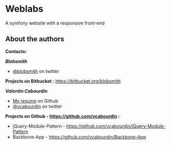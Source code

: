 Weblabs
================

A symfony website with a responsive front-end

## About the authors

**Contacts:**

***Blobsmith***
*   [@blobsmith](http://twitter.com/blobsmith) on twitter 

****Projects on Bitbucket :****
https://bitbucket.org/blobsmith

                 

***Valentin Cabourdin***
*   [My resume](http://vcabourdin.github.com/resume) on Github
*   [@vcabourdin](http://twitter.com/vcabourdin) on twitter 

****Projects on Github - https://github.com/vcabourdin :****

*   jQuery-Module-Pattern - https://github.com/vcabourdin/jQuery-Module-Pattern
*   Backbone-App - https://github.com/vcabourdin/Backbone-App
                          